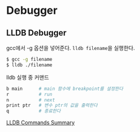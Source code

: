 # Debugger

## LLDB Debugger


gcc에서 -g 옵션을 넣어준다. `lldb filename`을 실행한다.
```sh
$ gcc -g filename
$ lldb ./filename
```


lldb 실행 중 커맨드
```sh
b main      # main 함수에 breakpoint를 설정한다
r           # run
n           # next
print ptr   # 변수 ptr의 값을 출력한다
q           # 종료한다
```

[LLDB Commands Summary](https://aaronbloomfield.github.io/pdr/docs/lldb_summary.html)